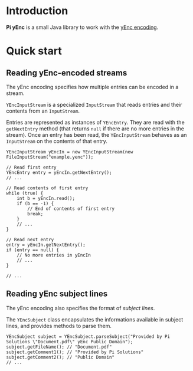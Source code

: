 # Introduction

**Pi yEnc** is a small Java library to work with the [yEnc encoding](http://www.yenc.org/yenc-draft.1.3.txt).

# Quick start

## Reading yEnc-encoded streams

The yEnc encoding specifies how multiple entries can be encoded in a stream.

`YEncInputStream` is a specialized `InputStream` that reads entries and their contents from an `InputStream`.

Entries are represented as instances of `YEncEntry`. They are read with the `getNextEntry` method (that returns `null` if there are no more entries in the stream). Once an entry has been read, the `YEncInputStream` behaves as an `InputStream` on the contents of that entry.

    YEncInputStream yEncIn = new YEncInputStream(new FileInputStream("example.yenc"));

    // Read first entry
    YEncEntry entry = yEncIn.getNextEntry();
    // ...

    // Read contents of first entry
    while (true) {
        int b = yEncIn.read();
        if (b == -1) {
            // End of contents of first entry
            break;
        }
        // ...
    }

    // Read next entry
    entry = yEncIn.getNextEntry();
    if (entry == null) {
        // No more entries in yEncIn
        // ...
    }

    // ...

## Reading yEnc subject lines

The yEnc encoding also specifies the format of *subject lines*.

The `YEncSubject` class encapsulates the informations available in subject lines, and provides methods to parse them.

    YEncSubject subject = YEncSubject.parseSubject("Provided by Pi Solutions \"Document.pdf\" yEnc Public Domain");
    subject.getFileName(); // "Document.pdf"
    subject.getComment1(); // "Provided by Pi Solutions"
    subject.getComment2(); // "Public Domain"
    // ...
